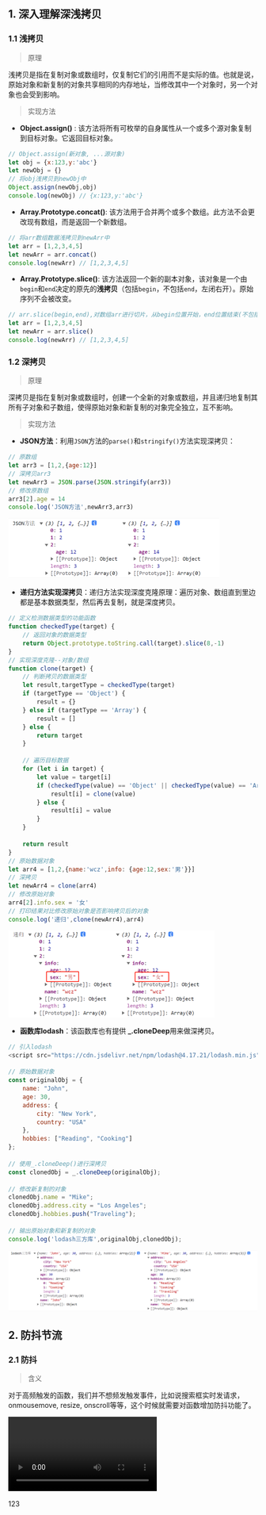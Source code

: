 ## 1. 深入理解深浅拷贝

### 1.1 浅拷贝

> 原理

​	浅拷贝是指在复制对象或数组时，仅复制它们的引用而不是实际的值。也就是说，原始对象和新复制的对象共享相同的内存地址，当修改其中一个对象时，另一个对象也会受到影响。



> 实现方法

- **Object.assign()** : 该方法将所有可枚举的自身属性从一个或多个源对象复制到目标对象。它返回目标对象。

```js
// Object.assign(新对象, ...源对象)
let obj = {x:123,y:'abc'}
let newObj = {}
// 将obj浅拷贝到newObj中
Object.assign(newObj,obj)
console.log(newObj) // {x:123,y:'abc'}
```



- **Array.Prototype.concat()**: 该方法用于合并两个或多个数组。此方法不会更改现有数组，而是返回一个新数组。

```js
// 将arr数组数据浅拷贝到newArr中
let arr = [1,2,3,4,5]
let newArr = arr.concat()
console.log(newArr) // [1,2,3,4,5]
```



- **Array.Prototype.slice()**: 该方法返回一个新的副本对象，该对象是一个由 `begin`和`end`决定的原先的**浅拷贝**（包括`begin`，不包括`end`，左闭右开）。原始序列不会被改变。

```js
// arr.slice(begin,end),对数组arr进行切片，从begin位置开始，end位置结束(不包括end位置)，返回一个新的切片后的数组，如果slice不传参则拷贝整改数组
let arr = [1,2,3,4,5]
let newArr = arr.slice()
console.log(newArr) // [1,2,3,4,5]
```



### 1.2 深拷贝

> 原理

​	深拷贝是指在复制对象或数组时，创建一个全新的对象或数组，并且递归地复制其所有子对象和子数组，使得原始对象和新复制的对象完全独立，互不影响。

> 实现方法

- **JSON方法**：利用`JSON`方法的`parse()`和`stringify()`方法实现深拷贝：

```js
// 原数组
let arr3 = [1,2,{age:12}]
// 深拷贝arr3
let newArr3 = JSON.parse(JSON.stringify(arr3))
// 修改原数组
arr3[2].age = 14
console.log('JSON方法',newArr3,arr3)
```

<img src="./img/深浅拷贝/JSON结果.png" alt="JSON方法结果" style="zoom: 50%;" />

- **递归方法实现深拷贝**：递归方法实现深度克隆原理：遍历对象、数组直到里边都是基本数据类型，然后再去复制，就是深度拷贝。

```js
// 定义检测数据类型的功能函数
function checkedType(target) {
    // 返回对象的数据类型
    return Object.prototype.toString.call(target).slice(8,-1)
}
// 实现深度克隆--对象/数组
function clone(target) {
    // 判断拷贝的数据类型
    let result,targetType = checkedType(target)
    if (targetType == 'Object') {
        result = {}
    } else if (targetType == 'Array') {
        result = []
    } else {
        return target
    }

    // 遍历目标数据
    for (let i in target) {
        let value = target[i]
        if (checkedType(value) == 'Object' || checkedType(value) == 'Array') {
            result[i] = clone(value)
        } else {
            result[i] = value
        }
    }

    return result
}
// 原始数据对象
let arr4 = [1,2,{name:'wcz',info: {age:12,sex:'男'}}]
// 深拷贝
let newArr4 = clone(arr4)
// 修改原始对象
arr4[2].info.sex = '女'
// 打印结果对比修改原始对象是否影响拷贝后的对象
console.log('递归',clone(newArr4),arr4)
```

<img src="./img/深浅拷贝/递归.png" alt="递归方法" style="zoom:50%;" />

- **函数库lodash**：该函数库也有提供 **_.cloneDeep**用来做深拷贝。

```js
// 引入lodash
<script src="https://cdn.jsdelivr.net/npm/lodash@4.17.21/lodash.min.js"></script>

// 原始数据对象
const originalObj = {
    name: "John",
    age: 30,
    address: {
        city: "New York",
        country: "USA"
    },
    hobbies: ["Reading", "Cooking"]
};

// 使用_.cloneDeep()进行深拷贝
const clonedObj = _.cloneDeep(originalObj);

// 修改新复制的对象
clonedObj.name = "Mike";
clonedObj.address.city = "Los Angeles";
clonedObj.hobbies.push("Traveling");

// 输出原始对象和新复制的对象
console.log('lodash三方库',originalObj,clonedObj);

```

<img src="./img/深浅拷贝/lodash.png" style="zoom:50%;" />

## 2. 防抖节流

### 2.1 防抖

> 含义

​		对于高频触发的函数，我们并不想频发触发事件，比如说搜索框实时发请求，onmousemove, resize, onscroll等等，这个时候就需要对函数增加防抖功能了。

<video controls>
  <source src="https://www.loom.com/share/2edd16418f144cb1af062cf4b73043ff" type="video/mp4">
  Your browser does not support the video tag.
</video>

123